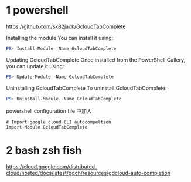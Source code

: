 
# 1 powershell 

https://github.com/sk82jack/GcloudTabComplete

Installing the module
You can install it using:
```powershell
PS> Install-Module -Name GcloudTabComplete
```

Updating GcloudTabComplete
Once installed from the PowerShell Gallery, you can update it using:
```powershell
PS> Update-Module -Name GcloudTabComplete
```

Uninstalling GcloudTabComplete
To uninstall GcloudTabComplete:
```powershell
PS> Uninstall-Module -Name GcloudTabComplete
```


powershell configuration file 中加入

```
# Import google cloud CLI autocompeltion
Import-Module GcloudTabComplete

```


# 2 bash zsh fish 

https://cloud.google.com/distributed-cloud/hosted/docs/latest/gdch/resources/gdcloud-auto-completion

